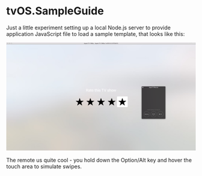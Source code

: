 # tvOS.SampleGuide

Just a little experiment setting up a local Node.js server to provide application JavaScript file to load a sample template, that looks like this:

<img src="./tvos-sample-app.png"></img>

The remote us quite cool - you hold down the Option/Alt key and hover the touch area to simulate swipes.
